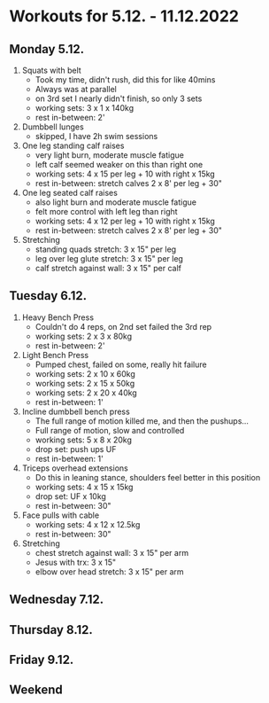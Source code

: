 # Workouts for 5.12. - 11.12.2022

## Monday 5.12.

1. Squats with belt
   - Took my time, didn't rush, did this for like 40mins
   - Always was at parallel
   - on 3rd set I nearly didn't finish, so only 3 sets
   - working sets: 3 x 1 x 140kg
   - rest in-between: 2'
2. Dumbbell lunges
   - skipped, I have 2h swim sessions
3. One leg standing calf raises
   - very light burn, moderate muscle fatigue
   - left calf seemed weaker on this than right one
   - working sets: 4 x 15 per leg + 10 with right x 15kg
   - rest in-between: stretch calves 2 x 8' per leg + 30"
4. One leg seated calf raises
   - also light burn and moderate muscle fatigue
   - felt more control with left leg than right
   - working sets: 4 x 12 per leg + 10 with right x 15kg
   - rest in-between: stretch calves 2 x 8' per leg + 30"
5. Stretching
   - standing quads stretch: 3 x 15" per leg
   - leg over leg glute stretch: 3 x 15" per leg
   - calf stretch against wall: 3 x 15" per calf

## Tuesday 6.12.

1. Heavy Bench Press
   - Couldn't do 4 reps, on 2nd set failed the 3rd rep
   - working sets: 2 x 3 x 80kg
   - rest in-between: 2'
2. Light Bench Press
   - Pumped chest, failed on some, really hit failure
   - working sets: 2 x 10 x 60kg
   - working sets: 2 x 15 x 50kg
   - working sets: 2 x 20 x 40kg
   - rest in-between: 1'
3. Incline dumbbell bench press
   - The full range of motion killed me, and then the pushups...
   - Full range of motion, slow and controlled
   - working sets: 5 x 8 x 20kg
   - drop set: push ups UF
   - rest in-between: 1'
4. Triceps overhead extensions
   - Do this in leaning stance, shoulders feel better in this position
   - working sets: 4 x 15 x 15kg
   - drop set: UF x 10kg
   - rest in-between: 30"
5. Face pulls with cable
   - working sets: 4 x 12 x 12.5kg
   - rest in-between: 30"
6. Stretching
   - chest stretch against wall: 3 x 15" per arm
   - Jesus with trx: 3 x 15"
   - elbow over head stretch: 3 x 15" per arm

## Wednesday 7.12.


## Thursday 8.12.


## Friday 9.12.


## Weekend

